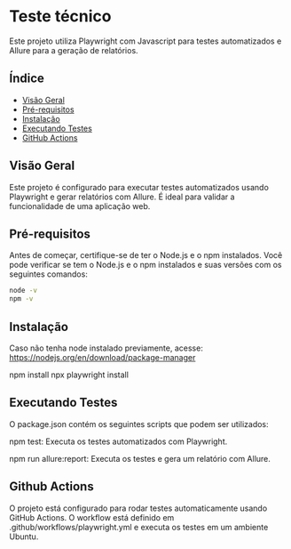 # Teste técnico

Este projeto utiliza Playwright com Javascript para testes automatizados e Allure para a geração de relatórios.

## Índice

- [Visão Geral](#visão-geral)
- [Pré-requisitos](#pré-requisitos)
- [Instalação](#instalação)
- [Executando Testes](#executando-testes)
- [GitHub Actions](#github-actions)

## Visão Geral

Este projeto é configurado para executar testes automatizados usando Playwright e gerar relatórios com Allure. É ideal para validar a funcionalidade de uma aplicação web.

## Pré-requisitos

Antes de começar, certifique-se de ter o Node.js e o npm instalados. Você pode verificar se tem o Node.js e o npm instalados e suas versões com os seguintes comandos:

```bash
node -v
npm -v
```

## Instalação

Caso não tenha node instalado previamente, acesse: https://nodejs.org/en/download/package-manager

npm install
npx playwright install

## Executando Testes

O package.json contém os seguintes scripts que podem ser utilizados:

npm test: Executa os testes automatizados com Playwright.

npm run allure:report: Executa os testes e gera um relatório com Allure.

## Github Actions

O projeto está configurado para rodar testes automaticamente usando GitHub Actions. O workflow está definido em .github/workflows/playwright.yml e executa os testes em um ambiente Ubuntu.